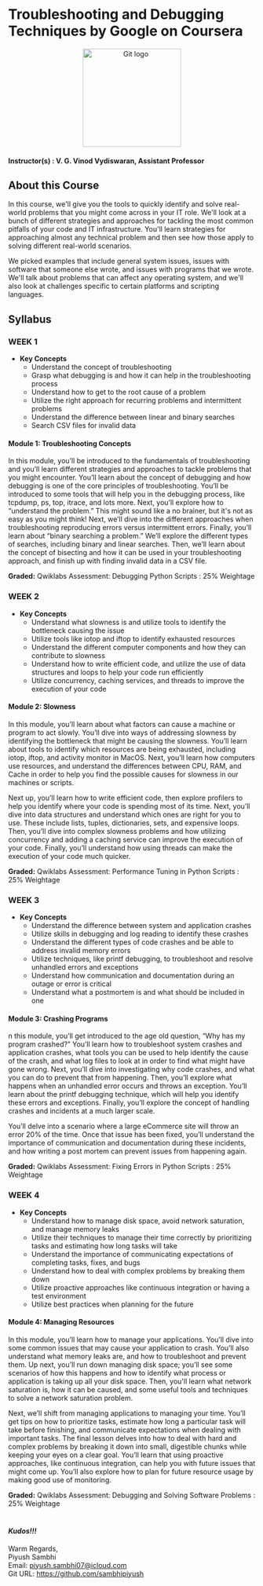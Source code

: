 # Troubleshooting and Debugging Techniques by Google on Coursera

<p align="center">
  <a href="javascript:void(0)" rel="noopener">
 <img width=200px  src="https://github.com/sambhipiyush/Troubleshooting-and-Debugging-Techniques-Google/blob/master/google_logo-preview.jpg" alt="Git logo"></a>
</p>

#### Instructor(s) : V. G. Vinod Vydiswaran, Assistant Professor

## About this Course

In this course, we'll give you the tools to quickly identify and solve real-world problems that you might come across in your IT role. We'll look at a bunch of different strategies and approaches for tackling the most common pitfalls of your code and IT infrastructure. You'll learn strategies for approaching almost any technical problem and then see how those apply to solving different real-world scenarios. 

We picked examples that include general system issues, issues with software that someone else wrote, and issues with programs that we wrote. We'll talk about problems that can affect any operating system, and we'll also look at challenges specific to certain platforms and scripting languages.

## Syllabus

### WEEK 1

* **Key Concepts**
	* Understand the concept of troubleshooting
	* Grasp what debugging is and how it can help in the troubleshooting process
	* Understand how to get to the root cause of a problem
	* Utilize the right approach for recurring problems and intermittent problems
	* Understand the difference between linear and binary searches
	* Search CSV files for invalid data

#### Module 1: Troubleshooting Concepts

In this module, you’ll be introduced to the fundamentals of troubleshooting and you’ll learn different strategies and approaches to tackle problems that you might encounter. You’ll learn about the concept of debugging and how debugging is one of the core principles of troubleshooting. You’ll be introduced to some tools that will help you in the debugging process, like tcpdump, ps, top, itrace, and lots more. Next, you’ll explore how to “understand the problem.” This might sound like a no brainer, but it's not as easy as you might think! Next, we’ll dive into the different approaches when troubleshooting reproducing errors versus intermittent errors. Finally, you’ll learn about “binary searching a problem.” We’ll explore the different types of searches, including binary and linear searches. Then, we’ll learn about the concept of bisecting and how it can be used in your troubleshooting approach, and finish up with finding invalid data in a CSV file.

**Graded:** Qwiklabs Assessment: Debugging Python Scripts : 25% Weightage

### WEEK 2

* **Key Concepts**
	* Understand what slowness is and utilize tools to identify the bottleneck causing the issue
	* Utilize tools like iotop and iftop to identify exhausted resources
	* Understand the different computer components and how they can contribute to slowness
	* Understand how to write efficient code, and utilize the use of data structures and loops to help your code run efficiently
	* Utilize concurrency, caching services, and threads to improve the execution of your code

#### Module 2: Slowness

In this module, you’ll learn about what factors can cause a machine or program to act slowly. You’ll dive into ways of addressing slowness by identifying the bottleneck that might be causing the slowness. You’ll learn about tools to identify which resources are being exhausted, including iotop, iftop, and activity monitor in MacOS. Next, you’ll learn how computers use resources, and understand the differences between CPU, RAM, and Cache in order to help you find the possible causes for slowness in our machines or scripts.

Next up, you’ll learn how to write efficient code, then explore profilers to help you identify where your code is spending most of its time. Next, you’ll dive into data structures and understand which ones are right for you to use. These include lists, tuples, dictionaries, sets, and expensive loops. Then, you’ll dive into complex slowness problems and how utilizing concurrency and adding a caching service can improve the execution of your code. Finally, you’ll understand how using threads can make the execution of your code much quicker.

**Graded:** Qwiklabs Assessment: Performance Tuning in Python Scripts : 25% Weightage

### WEEK 3

* **Key Concepts**
	* Understand the difference between system and application crashes
	* Utilize skills in debugging and log reading to identify these crashes
	* Understand the different types of code crashes and be able to address invalid memory errors
	* Utilize techniques, like printf debugging, to troubleshoot and resolve unhandled errors and exceptions
	* Understand how communication and documentation during an outage or error is critical
	* Understand what a postmortem is and what should be included in one


#### Module 3: Crashing Programs

n this module, you’ll get introduced to the age old question, “Why has my program crashed?” You’ll learn how to troubleshoot system crashes and application crashes, what tools you can be used to help identify the cause of the crash, and what log files to look at in order to find what might have gone wrong. Next, you’ll dive into investigating why code crashes, and what you can do to prevent that from happening. Then, you’ll explore what happens when an unhandled error occurs and throws an exception. You’ll learn about the printf debugging technique, which will help you identify these errors and exceptions. Finally, you’ll explore the concept of handling crashes and incidents at a much larger scale.

You’ll delve into a scenario where a large eCommerce site will throw an error 20% of the time. Once that issue has been fixed, you’ll understand the importance of communication and documentation during these incidents, and how writing a post mortem can prevent issues from happening again.

**Graded:** Qwiklabs Assessment: Fixing Errors in Python Scripts : 25% Weightage

### WEEK 4

* **Key Concepts**
	* Understand how to manage disk space, avoid network saturation, and manage memory leaks
	* Utilize their techniques to manage their time correctly by prioritizing tasks and estimating how long tasks will take
	* Understand the importance of communicating expectations of completing tasks, fixes, and bugs
	* Understand how to deal with complex problems by breaking them down
	* Utilize proactive approaches like continuous integration or having a test environment
	* Utilize best practices when planning for the future


#### Module 4: Managing Resources

In this module, you’ll learn how to manage your applications. You’ll dive into some common issues that may cause your application to crash. You’ll also understand what memory leaks are, and how to troubleshoot and prevent them. Up next, you’ll run down managing disk space; you’ll see some scenarios of how this happens and how to identify what process or application is taking up all your disk space. Then, you'll learn what network saturation is, how it can be caused, and some useful tools and techniques to solve a network saturation problem.

Next, we’ll shift from managing applications to managing your time. You’ll get tips on how to prioritize tasks, estimate how long a particular task will take before finishing, and communicate expectations when dealing with important tasks. The final lesson delves into how to deal with hard and complex problems by breaking it down into small, digestible chunks while keeping your eyes on a clear goal. You’ll learn that using proactive approaches, like continuous integration, can help you with future issues that might come up. You’ll also explore how to plan for future resource usage by making good use of monitoring.

**Graded:** Qwiklabs Assessment: Debugging and Solving Software Problems : 25% Weightage


#
#
#### ***Kudos!!!***

Warm Regards, \
Piyush Sambhi \
Email: piyush.sambhi07@icloud.com \
Git URL: https://github.com/sambhipiyush
